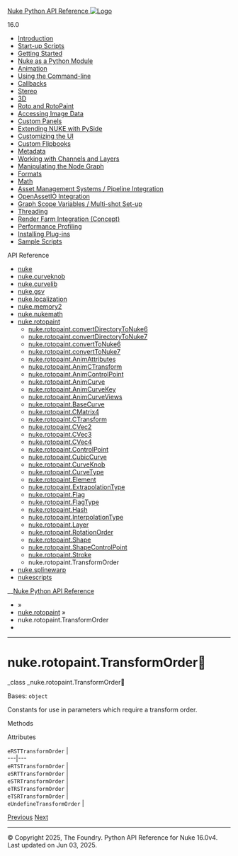 [ Nuke Python API Reference ![Logo](../_static/NukeApp128.png) ](../index.html)

16.0 

  * [Introduction](../intro.html)
  * [Start-up Scripts](../startup.html)
  * [Getting Started](../basics.html)
  * [Nuke as a Python Module](../nuke_as_python_module.html)
  * [Animation](../animation.html)
  * [Using the Command-line](../command_line.html)
  * [Callbacks](../callbacks.html)
  * [Stereo](../stereo.html)
  * [3D](../3D.html)
  * [Roto and RotoPaint](../rotopaint.html)
  * [Accessing Image Data](../image_data.html)
  * [Custom Panels](../custom_panels.html)
  * [Extending NUKE with PySide](../custom_panels.html#extending-nuke-with-pyside)
  * [Customizing the UI](../custom_ui.html)
  * [Custom Flipbooks](../flipbook.html)
  * [Metadata](../metadata.html)
  * [Working with Channels and Layers](../channels.html)
  * [Manipulating the Node Graph](../dag.html)
  * [Formats](../formats.html)
  * [Math](../math.html)
  * [Asset Management Systems / Pipeline Integration](../asset.html)
  * [OpenAssetIO Integration](../openassetio.html)
  * [Graph Scope Variables / Multi-shot Set-up](../gsv.html)
  * [Threading](../threading.html)
  * [Render Farm Integration (Concept)](../render_farm.html)
  * [Performance Profiling](../performance.html)
  * [Installing Plug-ins](../installing_plugins.html)
  * [Sample Scripts](../samples.html)



API Reference

  * [nuke](nuke.html)
  * [nuke.curveknob](nuke.curveknob.html)
  * [nuke.curvelib](nuke.curvelib.html)
  * [nuke.gsv](nuke.gsv.html)
  * [nuke.localization](nuke.localization.html)
  * [nuke.memory2](nuke.memory2.html)
  * [nuke.nukemath](nuke.nukemath.html)
  * [nuke.rotopaint](nuke.rotopaint.html)
    * [nuke.rotopaint.convertDirectoryToNuke6](nuke.rotopaint.convertDirectoryToNuke6.html)
    * [nuke.rotopaint.convertDirectoryToNuke7](nuke.rotopaint.convertDirectoryToNuke7.html)
    * [nuke.rotopaint.convertToNuke6](nuke.rotopaint.convertToNuke6.html)
    * [nuke.rotopaint.convertToNuke7](nuke.rotopaint.convertToNuke7.html)
    * [nuke.rotopaint.AnimAttributes](nuke.rotopaint.AnimAttributes.html)
    * [nuke.rotopaint.AnimCTransform](nuke.rotopaint.AnimCTransform.html)
    * [nuke.rotopaint.AnimControlPoint](nuke.rotopaint.AnimControlPoint.html)
    * [nuke.rotopaint.AnimCurve](nuke.rotopaint.AnimCurve.html)
    * [nuke.rotopaint.AnimCurveKey](nuke.rotopaint.AnimCurveKey.html)
    * [nuke.rotopaint.AnimCurveViews](nuke.rotopaint.AnimCurveViews.html)
    * [nuke.rotopaint.BaseCurve](nuke.rotopaint.BaseCurve.html)
    * [nuke.rotopaint.CMatrix4](nuke.rotopaint.CMatrix4.html)
    * [nuke.rotopaint.CTransform](nuke.rotopaint.CTransform.html)
    * [nuke.rotopaint.CVec2](nuke.rotopaint.CVec2.html)
    * [nuke.rotopaint.CVec3](nuke.rotopaint.CVec3.html)
    * [nuke.rotopaint.CVec4](nuke.rotopaint.CVec4.html)
    * [nuke.rotopaint.ControlPoint](nuke.rotopaint.ControlPoint.html)
    * [nuke.rotopaint.CubicCurve](nuke.rotopaint.CubicCurve.html)
    * [nuke.rotopaint.CurveKnob](nuke.rotopaint.CurveKnob.html)
    * [nuke.rotopaint.CurveType](nuke.rotopaint.CurveType.html)
    * [nuke.rotopaint.Element](nuke.rotopaint.Element.html)
    * [nuke.rotopaint.ExtrapolationType](nuke.rotopaint.ExtrapolationType.html)
    * [nuke.rotopaint.Flag](nuke.rotopaint.Flag.html)
    * [nuke.rotopaint.FlagType](nuke.rotopaint.FlagType.html)
    * [nuke.rotopaint.Hash](nuke.rotopaint.Hash.html)
    * [nuke.rotopaint.InterpolationType](nuke.rotopaint.InterpolationType.html)
    * [nuke.rotopaint.Layer](nuke.rotopaint.Layer.html)
    * [nuke.rotopaint.RotationOrder](nuke.rotopaint.RotationOrder.html)
    * [nuke.rotopaint.Shape](nuke.rotopaint.Shape.html)
    * [nuke.rotopaint.ShapeControlPoint](nuke.rotopaint.ShapeControlPoint.html)
    * [nuke.rotopaint.Stroke](nuke.rotopaint.Stroke.html)
    * nuke.rotopaint.TransformOrder
  * [nuke.splinewarp](nuke.splinewarp.html)
  * [nukescripts](nukescripts.html)



__[Nuke Python API Reference](../index.html)

  * [](../index.html) »
  * [nuke.rotopaint](nuke.rotopaint.html) »
  * nuke.rotopaint.TransformOrder
  * 


* * *

# nuke.rotopaint.TransformOrder

_class _nuke.rotopaint.TransformOrder
    

Bases: `object`

Constants for use in parameters which require a transform order.

Methods

Attributes

`eRSTTransformOrder` |   
---|---  
`eRTSTransformOrder` |   
`eSRTTransformOrder` |   
`eSTRTransformOrder` |   
`eTRSTransformOrder` |   
`eTSRTransformOrder` |   
`eUndefineTransformOrder` |   
  
[ Previous](nuke.rotopaint.Stroke.html "nuke.rotopaint.Stroke") [Next ](nuke.splinewarp.html "nuke.splinewarp")

* * *

© Copyright 2025, The Foundry. Python API Reference for Nuke 16.0v4. Last updated on Jun 03, 2025. 
